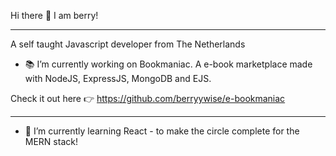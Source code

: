 Hi there 👋 I am berry!

-----------------------

A self taught Javascript developer from The Netherlands

<!--
**berryywise/berryywise** is a ✨ _special_ ✨ repository because its `README.md` (this file) appears on your GitHub profile.

Here are some ideas to get you started:

- 🔭 I’m currently working on ...
- 🌱 I’m currently learning ...
- 👯 I’m looking to collaborate on ...
- 🤔 I’m looking for help with ...
- 💬 Ask me about ...
- 📫 How to reach me: ...
- 😄 Pronouns: ...
- ⚡ Fun fact: ...
-->

- 📚 I’m currently working on Bookmaniac. A e-book marketplace made with NodeJS, ExpressJS, MongoDB and EJS.

Check it out here 👉 https://github.com/berryywise/e-bookmaniac

-----------------------------


- 🧐 I’m currently learning React - to make the circle complete for the MERN stack! 

